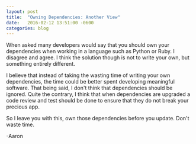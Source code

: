```yaml
---
layout: post
title:  "Owning Dependencies: Another View"
date:   2016-02-12 13:51:00 -0600
categories: blog
---
```


When asked many developers would say that you should own your dependencies when working in a language such as Python or Ruby. I disagree and agree. I think the solution though is not to write your own, but something entirely different. 

I believe that instead of taking the wasting time of writing your own dependencies, the time could be better spent developing meaningful software. That being said, I don't think that dependencies should be ignored. Quite the contrary, I think that when dependencies are upgraded a code review and test should be done to ensure that they do not break your precious app.

So I leave you with this, own those dependencies before you update. Don't waste time.

-Aaron
